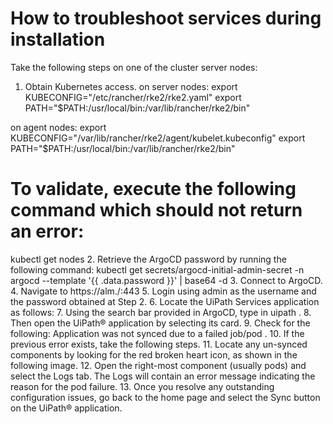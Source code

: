 ﻿# How to troubleshoot services during installation

Take the following steps on one of the cluster server nodes:

1. Obtain Kubernetes access. on server nodes:
export KUBECONFIG="/etc/rancher/rke2/rke2.yaml"
export PATH="$PATH:/usr/local/bin:/var/lib/rancher/rke2/bin"

on agent nodes:
export KUBECONFIG="/var/lib/rancher/rke2/agent/kubelet.kubeconfig"
export PATH="$PATH:/usr/local/bin:/var/lib/rancher/rke2/bin"

# To validate, execute the following command which should not return an error:
kubectl get nodes
2. Retrieve the ArgoCD password by running the following command: kubectl get secrets/argocd-initial-admin-secret -n argocd --template '{{ .data.password }}' | base64 -d
3. Connect to ArgoCD.
4. Navigate to https://alm.<fqdn>/:443
5. Login using admin as the username and the password obtained at Step 2.
6. Locate the UiPath Services application as follows:
7. Using the search bar provided in ArgoCD, type in uipath .
8. Then open the UiPath® application by selecting its card.
9. Check for the following: Application was not synced due to a failed job/pod .
10. If the previous error exists, take the following steps.
11. Locate any un-synced components by looking for the red broken heart icon, as shown in the following image.
12. Open the right-most component (usually pods) and select the Logs tab. The Logs will contain an error message indicating the reason for the pod failure.
13. Once you resolve any outstanding configuration issues, go back to the home page and select the Sync button on the UiPath® application.
